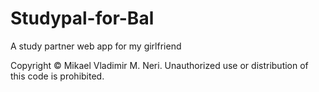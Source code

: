 # Studypal-for-Bal
A study partner web app for my girlfriend

Copyright © Mikael Vladimir M. Neri. Unauthorized use or distribution of this code is prohibited.
